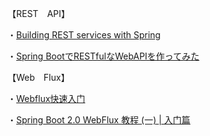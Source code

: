 【REST　API】

・[Building REST services with Spring](https://spring.io/guides/tutorials/bookmarks/)

・[Spring BootでRESTfulなWebAPIを作ってみた](https://ishiis.net/2016/09/08/spring-boot-rest-api/)


【Web　Flux】

・[Webflux快速入门](https://www.cnblogs.com/niechen/p/9303451.html)

・[Spring Boot 2.0 WebFlux 教程 (一) | 入门篇](https://juejin.im/post/5cb5d71d51882545dd09b634)

